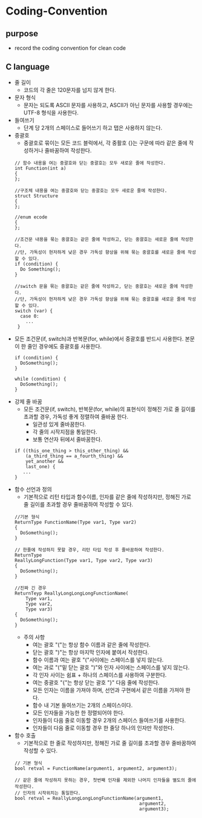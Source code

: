 # Coding-Convention

## purpose
  + record the coding convention for clean code
## C language
  + 줄 길이
    + 코드의 각 줄은 120문자를 넘지 않게 한다.
  + 문자 형식
    + 문자는 되도록 ASCII 문자를 사용하고, ASCII가 아닌 문자를 사용할 경우에는 UTF-8 형식을 사용한다.
  + 들여쓰기
    + 단계 당 2개의 스페이스로 들어쓰기 하고 탭은 사용하지 않는다.
  + 중괄호
    + 중괄호로 묶이는 모든 코드 블럭에서, 각 중활호 {}는 구문에 따라 같은 줄에 작성하거나 줄바꿈하여 작성한다.
    ```
    // 함수 내용을 여는 중괄호와 닫는 중괄호는 모두 새로운 줄에 작성한다.
    int Function(int a)
    {
    };
    
    //구조체 내용을 여는 중괄호와 닫는 중괄호는 모두 새로운 줄에 작성한다.
    struct Structure
    {
    };
    
    //enum ecode
    {
    };
    
    //조건문 내용을 묶는 중괄호는 같은 줄에 작성하고, 닫는 중괄호는 새로운 줄에 작성한다.
    //단, 가독성이 현저하게 낮은 경우 가독성 향상을 위해 묶는 중괄호를 새로운 줄에 작성할 수 있다.
    if (condition) {
      Do Something();
    }
    
    //switch 문을 묶는 중괄호는 같은 줄에 작성하고, 닫는 중괄호는 새로운 줄에 작성한다.
    //단, 가독성이 현저하게 낮은 경우 가독성 향상을 위해 묶는 중괄호를 새로운 줄에 작성할 수 있다.
    switch (var) {
      case 0:
        ...
     }
    ```
  + 모든 조건문(if, switch)과 반복문(for, while)에서 중괄호를 반드시 사용한다. 본문이 한 줄인 경우에도 중괄호를 사용한다.
    ```
    if (condition) {
      DoSomething();
    }
    
    while (condition) {
      DoSomething();
    }
    ```
  + 강제 줄 바꿈
    + 모든 조건문(if, switch), 반복문(for, while)의 표현식이 정해진 가로 줄 길이를 초과할 경우, 가독성 좋게 정렬하여 줄바꿈 한다.
      + 일관성 있게 줄바꿈한다.
      + 각 줄의 시작지점을 통일한다.
      + 보통 연산자 뒤에서 줄바꿈한다.
    ```
    if ((this_one_thing > this_other_thing) &&
        (a_third_thing == a_fourth_thing) &&
        yet_another &&
        last_one) {
       ...
    }
    ```
  + 함수 선언과 정의
    + 기본적으로 리턴 타입과 함수이름, 인자를 같은 줄에 작성하지만, 정해진 가로 줄 길이를 초과할 경우 줄바꿈하여 작성할 수 있다.
    ```
    //기본 형식
    ReturnType FunctionName(Type var1, Type var2)
    {
      DoSomething();
    }
    
    // 한줄에 작성하지 못할 경우, 리턴 타입 작성 후 줄바꿈하여 작성한다.
    ReturnType
    ReallyLongFunction(Type var1, Type var2, Type var3)
    {
      DoSomething();
    }
    
    //진짜 긴 경우
    ReturnTeyp ReallyLongLongLongFunctionName(
        Type var1,
        Type var2,
        Type var3)
    {
      DoSomething();
    }
    ```
    + 주의 사항
      + 여는 괄호 "("는 항상 함수 이름과 같은 줄에 작성한다.
      + 닫는 괄호 ")"는 항상 마지막 인자에 붙여서 작성한다.
      + 함수 이름과 여는 괄호 "("사이에는 스페이스를 넣지 않는다.
      + 여는 과로 "("밑 닫는 괄호 ")"와 인자 사이에는 스페이스를 넣지 않는다.
      + 각 인자 사이는 쉼표 + 하나의 스페이스를 사용하여 구분한다.
      + 여는 중괄호 "{"는 항상 닫는 괄호 "}" 다음 줄에 작성한다.
      + 모든 인자는 이름을 가져야 하며, 선언과 구현에서 같은 이름을 가져야 한다.
      + 함수 내 기본 들여쓰기는 2개의 스페이스이다.
      + 모든 인자들을 가능한 한 정렬되어야 한다.
      + 인자들이 다음 줄로 이동할 경우 2개의 스페이스 들여쓰기를 사용한다.
      + 인자들이 다음 줄로 이동할 경우 한 줄당 하나의 인자만 작성한다.
  + 함수 호출
    + 기본적으로 한 줄로 작성하지만, 정해진 가로 줄 길이를 초과할 경우 줄바꿈하여 작성할 수 있다.
    ```
    // 기본 형식
    bool retval = FunctionName(argument1, argument2, argument3);
    
    // 같은 줄에 작성하지 못하는 경우, 첫번째 인자를 제외한 나머지 인자들을 별도의 줄에 작성한다.
    // 인자의 시작위치는 통일한다.
    bool retval = ReallyLongLongLongFunctionName(argument1,
                                                  argument2,
                                                  argument3);
    ```
    
